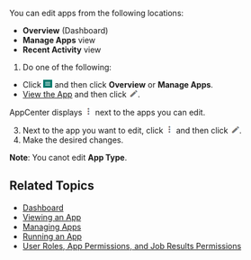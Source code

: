 You can edit apps from the following locations:

 - **Overview** (Dashboard)
 - **Manage Apps** view
 - **Recent Activity** view 

1. Do one of the following:
 * Click ![menu button](images/menu-button.png) and then click **Overview** or **Manage Apps**. 
 * [View the App](viewing-app.md) and then click ![edit button](images/edit-app.png).

  AppCenter displays ![more options button](images/more-options.png) next to the apps you can edit.

3. Next to the app you want to edit, click ![more options button](images/more-options.png) and then click ![edit app button](images/edit-app.png).
4. Make the desired changes.
 
  **Note**: You canot edit **App Type**.

## Related Topics
* [Dashboard](overview.md)
* [Viewing an App](viewing-app.md)
* [Managing Apps](manage-apps.md)
* [Running an App](running-app.md)
* [User Roles, App Permissions, and Job Results Permissions](app-permission-user-role.md)

